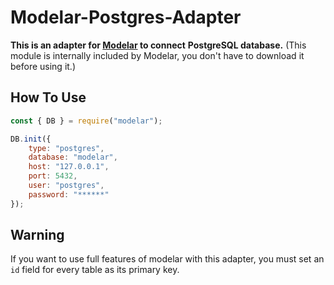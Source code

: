 # Modelar-Postgres-Adapter

**This is an adapter for [Modelar](http://modelar.hyurl.com) to connect**
**PostgreSQL database.**
(This module is internally included by Modelar, you don't have to download it
before using it.)

## How To Use

```javascript
const { DB } = require("modelar");

DB.init({
    type: "postgres",
    database: "modelar",
    host: "127.0.0.1",
    port: 5432,
    user: "postgres",
    password: "******"
});
```

## Warning

If you want to use full features of modelar with this adapter, you must set an 
`id` field for every table as its primary key.